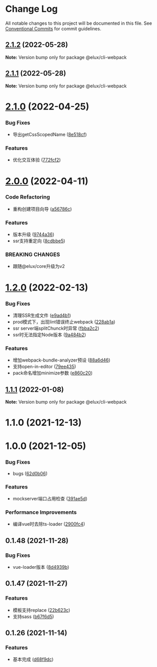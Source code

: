 # Change Log

All notable changes to this project will be documented in this file.
See [Conventional Commits](https://conventionalcommits.org) for commit guidelines.

## [2.1.2](https://github.com/hiisea/elux/compare/@elux/cli-webpack@2.1.1...@elux/cli-webpack@2.1.2) (2022-05-28)

**Note:** Version bump only for package @elux/cli-webpack





## [2.1.1](https://github.com/hiisea/elux/compare/@elux/cli-webpack@2.1.0...@elux/cli-webpack@2.1.1) (2022-05-28)

**Note:** Version bump only for package @elux/cli-webpack





# [2.1.0](https://github.com/hiisea/elux/compare/@elux/cli-webpack@2.0.0...@elux/cli-webpack@2.1.0) (2022-04-25)


### Bug Fixes

* 导出getCssScopedName ([8e518cf](https://github.com/hiisea/elux/commit/8e518cfeb543315768187e801ac9472ec2d7c78b))


### Features

* 优化交互体验 ([772fcf2](https://github.com/hiisea/elux/commit/772fcf21966a1d5bff6463921889fb2a7a03d8c6))





# [2.0.0](https://github.com/hiisea/elux/compare/@elux/cli-webpack@1.2.0...@elux/cli-webpack@2.0.0) (2022-04-11)


### Code Refactoring

* 重构创建项目向导 ([a56786c](https://github.com/hiisea/elux/commit/a56786c0447ed95e9f26d06b219d6c0858cff0a3))


### Features

* 版本升级 ([9744a36](https://github.com/hiisea/elux/commit/9744a365f06b64d09a6a5d46bf545f8309d77e83))
* ssr支持重定向 ([8cdbbe5](https://github.com/hiisea/elux/commit/8cdbbe51a632bf88c422c36960a920a1239d6f0b))


### BREAKING CHANGES

* 跟随@elux/core升级为v2





# [1.2.0](https://github.com/hiisea/elux/compare/@elux/cli-webpack@1.1.1...@elux/cli-webpack@1.2.0) (2022-02-13)


### Bug Fixes

* 清理SSR生成文件 ([e9ad4b1](https://github.com/hiisea/elux/commit/e9ad4b13a19be3c5296dbd2d5fe8f19f0e095694))
* prod模式下，出现lint错误终止webpack ([228ab1a](https://github.com/hiisea/elux/commit/228ab1ac7b3676328458575e8ba1ec9b187eb985))
* ssr server端splitChunck时异常 ([fbba2c2](https://github.com/hiisea/elux/commit/fbba2c277bc7031ebbc75bc289dcfbd87a09d05a))
* ssr时无法指定Node版本 ([9a484b2](https://github.com/hiisea/elux/commit/9a484b2eccda6573713cef0d0ba9b14a07f420a7))


### Features

* 增加webpack-bundle-analyzer预设 ([88a6d46](https://github.com/hiisea/elux/commit/88a6d46230698150988c16f7ae5abf080efa9151))
* 支持open-in-editor ([79ee435](https://github.com/hiisea/elux/commit/79ee435f490eb6220e413e27a6ae573af30b48f1))
* pack命名增加minimize参数 ([e860c20](https://github.com/hiisea/elux/commit/e860c2094d53ad935ab2f6cb2e6aa0cff25ad05c))





## [1.1.1](https://github.com/hiisea/elux/compare/@elux/cli-webpack@1.1.0...@elux/cli-webpack@1.1.1) (2022-01-08)

**Note:** Version bump only for package @elux/cli-webpack





# 1.1.0 (2021-12-13)



# 1.0.0 (2021-12-05)


### Bug Fixes

* bugs ([62d0b06](https://github.com/hiisea/elux/commit/62d0b06b1b2737841c9b3532140a42073a987cf4))


### Features

* mockserver端口占用检查 ([391ae5d](https://github.com/hiisea/elux/commit/391ae5da4a60c344e194f4aa660e6df3ff1b6578))


### Performance Improvements

* 编译vue时去除ts-loader ([2900fc4](https://github.com/hiisea/elux/commit/2900fc4852b14db4c42d2dab7a0ad85131a8477f))



## 0.1.48 (2021-11-28)


### Bug Fixes

* vue-loader版本 ([8d4939b](https://github.com/hiisea/elux/commit/8d4939b73fc2ab91a7366a000fb255364c968ca1))



## 0.1.47 (2021-11-27)


### Features

* 模板支持replace ([22b623c](https://github.com/hiisea/elux/commit/22b623c30cc91f8168fc6c7cfcd055809239afbb))
* 支持sass ([b67f6d5](https://github.com/hiisea/elux/commit/b67f6d525b4dc55658bb9bd917857be9d2d12650))



## 0.1.26 (2021-11-14)


### Features

* 基本完成 ([d68f9dc](https://github.com/hiisea/elux/commit/d68f9dc0947425158b9ca92e75b8588247945163))
